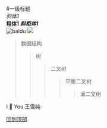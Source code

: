 #一级标题   
*斜体1*	
**粗体1**	
***斜粗体1***	
![baidu](http://www.baidu.com/img/bdlogo.gif "百度logo")
![][foryou]

> 数据结构
>> 树
>>> 二叉树
>>>> 平衡二叉树
>>>>> 满二叉树



[foryou]:https://github.com/guodongxiaren/ImageCache/raw/master/Logo/foryou.gif
I :gift_heart: You 王雪纯

[回到顶部](#readme)
